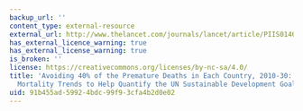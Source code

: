 ```yaml
---
backup_url: ''
content_type: external-resource
external_url: http://www.thelancet.com/journals/lancet/article/PIIS0140-6736(14)61591-9/
has_external_licence_warning: true
has_external_license_warning: true
is_broken: ''
license: https://creativecommons.org/licenses/by-nc-sa/4.0/
title: 'Avoiding 40% of the Premature Deaths in Each Country, 2010-30: Review of National
  Mortality Trends to Help Quantify the UN Sustainable Development Goal for Health'
uid: 91b455ad-5992-4bdc-99f9-3cfa4b2d0e02
---
```

